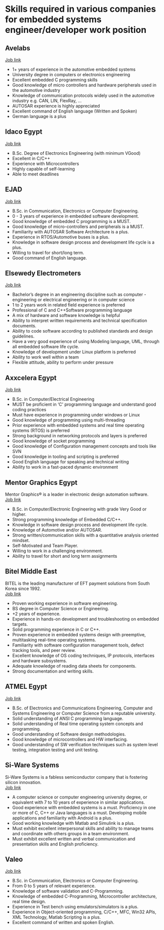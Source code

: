 # Skills  required  in various companies for embedded systems engineer/developer work position #

## Avelabs
[Job link](http://www.avelabs.com/careers/)
- 1+ years of experience in the automotive embedded systems
- University degree in computers or electronics engineering
- Excellent embedded C programming skills
- Good knowledge of micro controllers and hardware peripherals used in the automotive industry
- Knowledge of communication protocols widely used in the automotive industry e.g. CAN, LIN, FlexRay, ...
- AUTOSAR experience is highly appreciated
- Excellent command of English language (Written and Spoken)
- German language is a plus

## Idaco Egypt
[Job link](http://www.idaco-egypt.com/jobDoc_dir/1Research%20and%20Development%20Engineers%20JOb%20des.docx)
- B.Sc. Degree of Electronics Engineering (with minimum VGood)
- Excellent in C/C++
- Experience with Microcontrollers
- Highly capable of self-learning
- Able to meet deadlines


## EJAD
[Job link](http://ejad.itargetdev.net/careers#collapse1)
- B.Sc. in Communication, Electronics or Computer Engineering.
- 0 - 3 years of experience in embedded software development.
- Good knowledge of embedded C programming is a MUST.
- Good knowledge of micro-controllers and peripherals is a MUST.
- Familiarity with AUTOSAR Software Architecture is a plus.
- Experience in RTOS/Automotive buses is a plus.
- Knowledge in software design process and development life cycle is a plus.
- Willing to travel for short/long term.
- Good command of English language.

## Elsewedy Electrometers
[Job link](http://www.elsewedyemg.com/index.php/en/careers/116-embedded-software-engineer)
- Bachelor’s degree in an engineering discipline such as computer -engineering or electrical engineering or in computer science
- 1 to 2 years work in related field experience is preferred
- Professional  of C and C++Software programming language
- A mix of hardware and software knowledge is helpful
- Ability to interpret written requirements and technical specification documents.
- Ability to code software according to published standards and design guidelines.
- Have a very good experience of using Modeling language, UML, through all embedded software life cycle.
- Knowledge of development under Linux platform is preferred
- Ability to work well within a team
- Flexible attitude, ability to perform under pressure

## Axxcelera Egypt
[Job link](http://www.axxceleraegypt.com/wp-content/job-descriptions/Embedded-Software-Engineers-Stack.pdf)
- B.Sc. in Computer/Electrical Engineering
- MUST be proficient in ‘C' programming language and understand good coding
practices
- Must have experience in programming under windows or Linux
- Good knowledge of programming using multi-threading
- Prior experience with embedded systems and real time operating systems
(RTOS) is preferred
- Strong background in networking protocols and layers is preferred
- Good knowledge of socket programming
- Good knowledge of Configuration management concepts and tools like SVN
- Good knowledge in tooling and scripting is preferred
- Good English language for speaking and technical writing
- Ability to work in a fast-paced dynamic environment

## Mentor Graphics Egypt
Mentor Graphics® is a leader in electronic design automation software.  
[Job link](https://www.linkedin.com/jobs2/view/87861848?refId=8ceccc6c-848c-49b1-85eb-b3f0f6ddd50f&trk=jobs_home_click_jymbii)
- B.Sc. in Computer/Electronic Engineering with grade Very Good or higher.
- Strong programming knowledge of Embedded C/C++.
- Knowledge in software design process and development life cycle.
- Knowledge of Automotive and/or AUTOSAR.
- Strong written/communication skills with a quantitative analysis oriented mindset. 
- Self-Motivated and Team Player.
- Willing to work in a challenging environment.
- Ability to travel for short and long term assignments

## Bitel Middle East
BITEL is the leading manufacturer of EFT payment solutions from South Korea since 1992.  
[Job link](https://www.linkedin.com/pulse/bitel-middle-east-hiring-mahmoud-swedan)

- Proven working experience in software engineering.
- BS degree in Computer Science or Engineering.
- +2 years of experience.
- Experience in hands-on development and troubleshooting on embedded targets.
- Solid programming experience in C or C++.
- Proven experience in embedded systems design with preemptive, multitasking real-time operating systems.
- Familiarity with software configuration management tools, defect tracking tools, and peer review.
- Excellent knowledge of OS coding techniques, IP protocols, interfaces and hardware subsystems.
- Adequate knowledge of reading data sheets for components.
- Strong documentation and writing skills.

## ATMEL Egypt
[Job link](https://www.linkedin.com/pulse/atmel-egypt-hiring-adham-abozaeid-6075037448524615680)

- B.Sc. of Electronics and Communications Engineering, Computer and Systems Engineering or Computer Science from a reputable university.
- Solid understanding of ANSI C programming language.
- Solid understanding of Real time operating system concepts and programming.
- Good understanding of Software design methodologies.
- Good knowledge of microcontrollers and HW interfacing.
- Good understanding of SW verification techniques such as system level testing, integration testing and unit testing.

## Si-Ware Systems
Si-Ware Systems is a fabless semiconductor company that is fostering silicon innovation.  
[Job link](http://www.si-ware.com/careers/)

- A computer science or computer engineering university degree, or equivalent with 7 to 10 years of experience in similar applications.
- Good experience with embedded systems is a must.
Proficiency in one or more of C, C++ or Java languages is a must. Developing mobile applications and familiarity with Android is a plus.
- Good working knowledge with Matlab and Simulink is a plus.
- Must exhibit excellent interpersonal skills and ability to manage teams and coordinate with others groups in a team environment.
- Must exhibit excellent written and verbal communication and presentation skills and English proficiency.

## Valeo
[Job link](http://vias-egypt-careers.com/ViewJobs.aspx)

- B.Sc. in Communication, Electronics or Computer Engineering.
- From 0 to 5 years of relevant experience.
- Knowledge of software validation and C-Programming.
- Knowledge of embedded C-Programming, Microcontroller architecture, real time design.
- Experience in Test bench using emulators/simulators is a plus.
- Experience in Object-oriented programming, C/C++, MFC, Win32 APIs, XML Technology, Matlab Scripting is a plus.
- Excellent command of written and spoken English.
